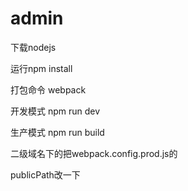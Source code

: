 # admin

下载nodejs

运行npm install


打包命令 webpack

开发模式 npm run dev


生产模式 npm run build


二级域名下的把webpack.config.prod.js的

publicPath改一下 
